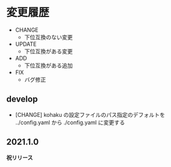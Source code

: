 # 変更履歴

- CHANGE
    - 下位互換のない変更
- UPDATE
    - 下位互換がある変更
- ADD
    - 下位互換がある追加
- FIX
    - バグ修正

## develop

- [CHANGE] kohaku の設定ファイルのパス指定のデフォルトを ../config.yaml から ./config.yaml に変更する

## 2021.1.0

**祝リリース**

